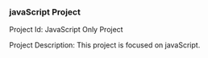 ### javaScript Project

Project Id: JavaScript Only Project

Project Description: 
This project is focused on javaScript.
